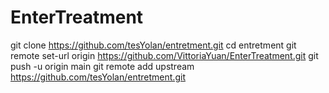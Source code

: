 # EnterTreatment
git clone https://github.com/tesYolan/entretment.git
cd entretment
git remote set-url origin https://github.com/VittoriaYuan/EnterTreatment.git
git push -u origin main
git remote add upstream https://github.com/tesYolan/entretment.git
